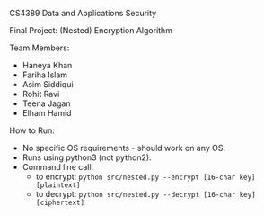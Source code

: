 CS4389 Data and Applications Security

Final Project: (Nested) Encryption Algorithm

Team Members:
- Haneya Khan
- Fariha Islam
- Asim Siddiqui
- Rohit Ravi
- Teena Jagan
- Elham Hamid

How to Run: 
- No specific OS requirements - should work on any OS.
- Runs using python3 (not python2).
- Command line call:
    - to encrypt: `python src/nested.py --encrypt [16-char key] [plaintext]`
    - to decrypt: `python src/nested.py --decrypt [16-char key] [ciphertext]`


